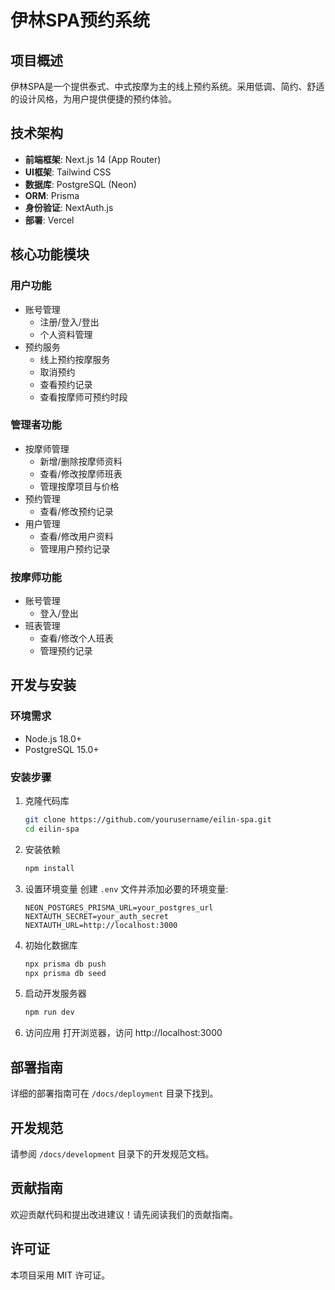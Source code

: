 # 伊林SPA预约系统

## 项目概述
伊林SPA是一个提供泰式、中式按摩为主的线上预约系统。采用低调、简约、舒适的设计风格，为用户提供便捷的预约体验。

## 技术架构
- **前端框架**: Next.js 14 (App Router)
- **UI框架**: Tailwind CSS
- **数据库**: PostgreSQL (Neon)
- **ORM**: Prisma
- **身份验证**: NextAuth.js
- **部署**: Vercel

## 核心功能模块

### 用户功能
- 账号管理
  - 注册/登入/登出
  - 个人资料管理
- 预约服务  
  - 线上预约按摩服务
  - 取消预约
  - 查看预约记录
  - 查看按摩师可预约时段

### 管理者功能
- 按摩师管理
  - 新增/删除按摩师资料
  - 查看/修改按摩师班表
  - 管理按摩项目与价格
- 预约管理
  - 查看/修改预约记录
- 用户管理
  - 查看/修改用户资料
  - 管理用户预约记录

### 按摩师功能
- 账号管理
  - 登入/登出 
- 班表管理
  - 查看/修改个人班表
  - 管理预约记录

## 开发与安装

### 环境需求
- Node.js 18.0+
- PostgreSQL 15.0+

### 安装步骤
1. 克隆代码库
   ```bash
   git clone https://github.com/yourusername/eilin-spa.git
   cd eilin-spa
   ```

2. 安装依赖
   ```bash
   npm install
   ```

3. 设置环境变量
   创建 `.env` 文件并添加必要的环境变量:
   ```
   NEON_POSTGRES_PRISMA_URL=your_postgres_url
   NEXTAUTH_SECRET=your_auth_secret
   NEXTAUTH_URL=http://localhost:3000
   ```

4. 初始化数据库
   ```bash
   npx prisma db push
   npx prisma db seed
   ```

5. 启动开发服务器
   ```bash
   npm run dev
   ```

6. 访问应用
   打开浏览器，访问 http://localhost:3000

## 部署指南
详细的部署指南可在 `/docs/deployment` 目录下找到。

## 开发规范
请参阅 `/docs/development` 目录下的开发规范文档。

## 贡献指南
欢迎贡献代码和提出改进建议！请先阅读我们的贡献指南。

## 许可证
本项目采用 MIT 许可证。
